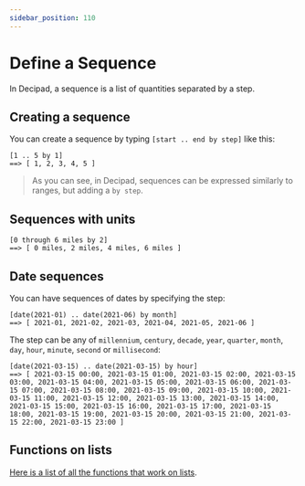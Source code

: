 ```yaml
---
sidebar_position: 110
---
```


# Define a Sequence

In Decipad, a sequence is a list of quantities separated by a step.

## Creating a sequence

You can create a sequence by typing `[start .. end by step]` like this:

```deci live
[1 .. 5 by 1]
==> [ 1, 2, 3, 4, 5 ]
```

> As you can see, in Decipad, sequences can be expressed similarly to ranges, but adding a `by step`.

## Sequences with units

```deci live
[0 through 6 miles by 2]
==> [ 0 miles, 2 miles, 4 miles, 6 miles ]
```

## Date sequences

You can have sequences of dates by specifying the step:

```deci live
[date(2021-01) .. date(2021-06) by month]
==> [ 2021-01, 2021-02, 2021-03, 2021-04, 2021-05, 2021-06 ]
```

The step can be any of `millennium`, `century`, `decade`, `year`, `quarter`, `month`, `day`, `hour`, `minute`, `second` or `millisecond`:

```deci live
[date(2021-03-15) .. date(2021-03-15) by hour]
==> [ 2021-03-15 00:00, 2021-03-15 01:00, 2021-03-15 02:00, 2021-03-15 03:00, 2021-03-15 04:00, 2021-03-15 05:00, 2021-03-15 06:00, 2021-03-15 07:00, 2021-03-15 08:00, 2021-03-15 09:00, 2021-03-15 10:00, 2021-03-15 11:00, 2021-03-15 12:00, 2021-03-15 13:00, 2021-03-15 14:00, 2021-03-15 15:00, 2021-03-15 16:00, 2021-03-15 17:00, 2021-03-15 18:00, 2021-03-15 19:00, 2021-03-15 20:00, 2021-03-15 21:00, 2021-03-15 22:00, 2021-03-15 23:00 ]
```

## Functions on lists

[Here is a list of all the functions that work on lists](/docs/formulas/formulas-for-lists).

